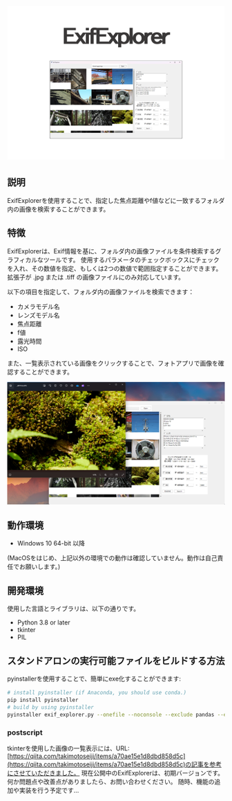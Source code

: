 <h1 align="center"><img src="../../imgs/exif_explorer.png"></h1>

## 説明

ExifExplorerを使用することで、指定した焦点距離やf値などに一致するフォルダ内の画像を検索することができます。

## 特徴

ExifExplorerは、Exif情報を基に、フォルダ内の画像ファイルを条件検索するグラフィカルなツールです。
使用するパラメータのチェックボックスにチェックを入れ、その数値を指定、もしくは2つの数値で範囲指定することができます。
拡張子が .jpg または .tiff の画像ファイルにのみ対応しています。

以下の項目を指定して、フォルダ内の画像ファイルを検索できます：

- カメラモデル名
- レンズモデル名
- 焦点距離
- f値
- 露光時間
- ISO

また、一覧表示されている画像をクリックすることで、フォトアプリで画像を確認することができます。

![screenshot](../../imgs/screenshot.png)

## 動作環境

- Windows 10 64-bit 以降

(MacOSをはじめ、上記以外の環境での動作は確認していません。動作は自己責任でお願いします。)

## 開発環境

使用した言語とライブラリは、以下の通りです。

- Python 3.8 or later
- tkinter
- PIL

## スタンドアロンの実行可能ファイルをビルドする方法

pyinstallerを使用することで、簡単にexe化することができます:

```bash
# install pyinstaller (if Anaconda, you should use conda.)
pip install pyinstaller
# build by using pyinstaller
pyinstaller exif_explorer.py --onefile --noconsole --exclude pandas --exclude numpy
```

### postscript

tkinterを使用した画像の一覧表示には、URL: [https://qiita.com/takimotoseiji/items/a70ae15e1d8dbd858d5c](https://qiita.com/takimotoseiji/items/a70ae15e1d8dbd858d5c)の記事を参考にさせていただきました。
現在公開中のExifExplorerは、初期バージョンです。
何か問題点や改善点がありましたら、お問い合わせください。
随時、機能の追加や実装を行う予定です...
